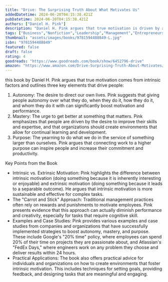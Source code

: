 ```yaml
---
title: "Drive: The Surprising Truth About What Motivates Us"
addedDatetime: 2024-06-20T04:15:38.421Z
pubDatetime: 2024-06-20T04:15:38.421Z
authors: ["Daniel H. Pink"]
description: "Daniel H. Pink argues that true motivation is driven by autonomy, mastery, and purpose, rather than traditional rewards and punishments."
tags: ["Business","Nonfiction","Leadership","Management","Entrepreneurship","Self Help"]
thumbnail: "assets/images/books/9781594488849-L.jpg"
isbn: "9781594488849"
featured: false
draft: false
rating: 4
goodreads: "https://www.goodreads.com/book/show/6452796-drive"
amazon: "https://www.amazon.com/Drive-Surprising-Truth-About-Motivates/dp/1594488843/"
---
```


this book by Daniel H. Pink argues that true motivation comes from intrinsic factors and outlines three key elements that drive people:

 1.	Autonomy: The desire to direct our own lives. Pink suggests that giving people autonomy over what they do, when they do it, how they do it, and whom they do it with can significantly boost motivation and performance.
 2.	Mastery: The urge to get better at something that matters. Pink emphasizes that people are driven by the desire to improve their skills and expertise, and that organizations should create environments that allow for continual learning and development.
 3.	Purpose: The yearning to do what we do in the service of something larger than ourselves. Pink argues that connecting work to a higher purpose can inspire people and increase their commitment and productivity.

Key Points from the Book

 * Intrinsic vs. Extrinsic Motivation: Pink highlights the difference between intrinsic motivation (doing something because it is inherently interesting or enjoyable) and extrinsic motivation (doing something because it leads to a separable outcome). He argues that intrinsic motivation is more sustainable and effective for complex tasks.
 * The "Carrot and Stick" Approach: Traditional management practices often rely on rewards and punishments to motivate employees. Pink presents evidence that this approach can actually diminish performance and creativity, especially for tasks that require cognitive skill.
 * Examples and Case Studies: Pink provides various examples and case studies from companies and organizations that have successfully implemented strategies to boost autonomy, mastery, and purpose. These include Google's "20% time" policy, where employees can spend 20% of their time on projects they are passionate about, and Atlassian's "FedEx Days," where engineers work on any problem they choose and deliver results within 24 hours.
 * Practical Applications: The book also offers practical advice for individuals and organizations on how to create environments that foster intrinsic motivation. This includes techniques for setting goals, providing feedback, and designing tasks that are meaningful and engaging. 
